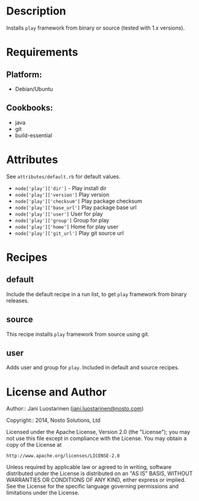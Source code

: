 Description
===========

Installs `play` framework from binary or source (tested with 1.x versions). 

Requirements
============

## Platform:

* Debian/Ubuntu

## Cookbooks:

* java
* git
* build-essential

Attributes
==========

See `attributes/default.rb` for default values.

* `node['play']['dir']` - Play install dir
* `node['play']['version']` Play version
* `node['play']['checksum']` Play package checksum
* `node['play']['base_url']` Play package base url
* `node['play']['user']` User for play
* `node['play']['group']` Group for play
* `node['play']['home']` Home for play user
* `node['play']['git_url']` Play git source url

Recipes
=======

default
-------

Include the default recipe in a run list, to get `play` framework from binary releases.

source
-------

This recipe installs `play` framework from source using git.


user
-------

Adds user and group for `play`. Included in default and source recipes.


License and Author
==================

Author:: Jani Luostarinen (<jani.luostarinen@nosto.com>)

Copyright:: 2014, Nosto Solutions, Ltd

Licensed under the Apache License, Version 2.0 (the "License");
you may not use this file except in compliance with the License.
You may obtain a copy of the License at

    http://www.apache.org/licenses/LICENSE-2.0

Unless required by applicable law or agreed to in writing, software
distributed under the License is distributed on an "AS IS" BASIS,
WITHOUT WARRANTIES OR CONDITIONS OF ANY KIND, either express or implied.
See the License for the specific language governing permissions and
limitations under the License.
